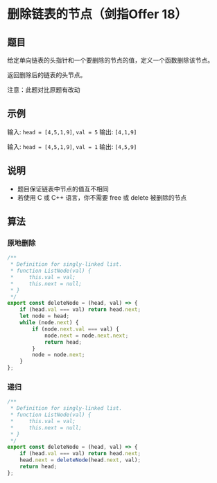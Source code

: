 # 删除链表的节点（剑指Offer 18）

## 题目

给定单向链表的头指针和一个要删除的节点的值，定义一个函数删除该节点。

返回删除后的链表的头节点。

注意：此题对比原题有改动

## 示例

输入: `head = [4,5,1,9]`, `val = 5`
输出: `[4,1,9]`

输入: `head = [4,5,1,9]`, `val = 1`
输出: `[4,5,9]`

## 说明

- 题目保证链表中节点的值互不相同
- 若使用 C 或 C++ 语言，你不需要 free 或 delete 被删除的节点

## 算法

### 原地删除

```js
/**
 * Definition for singly-linked list.
 * function ListNode(val) {
 *     this.val = val;
 *     this.next = null;
 * }
 */
export const deleteNode = (head, val) => {
	if (head.val === val) return head.next;
	let node = head;
	while (node.next) {
		if (node.next.val === val) {
			node.next = node.next.next;
			return head;
		}
		node = node.next;
	}
};
```

### 递归

```js
/**
 * Definition for singly-linked list.
 * function ListNode(val) {
 *     this.val = val;
 *     this.next = null;
 * }
 */
export const deleteNode = (head, val) => {
	if (head.val === val) return head.next;
	head.next = deleteNode(head.next, val);
	return head;
};
```